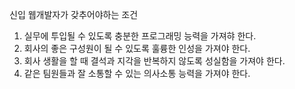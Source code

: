 신입 웹개발자가 갖추어야하는 조건
1. 실무에 투입될 수 있도록 충분한 프로그래밍 능력을 가져햐 한다.
2. 회사의 좋은 구성원이 될 수 있도록 훌륭한 인성을 가져야 한다.
3. 회사 생활을 할 때 결석과 지각을 반복하지 않도록 성실함을 가져야 한다.
4. 같은 팀원들과 잘 소통할 수 있는 의사소통 능력을 가져야 한다.
